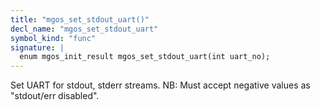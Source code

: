 ```yaml
---
title: "mgos_set_stdout_uart()"
decl_name: "mgos_set_stdout_uart"
symbol_kind: "func"
signature: |
  enum mgos_init_result mgos_set_stdout_uart(int uart_no);
---
```


Set UART for stdout, stderr streams.
NB: Must accept negative values as "stdout/err disabled". 

